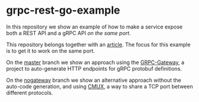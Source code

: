 # grpc-rest-go-example 
In this repository we show an example of how to make a service 
expose both a REST API and a gRPC API *on the same port*.

This repository belongs together with an 
[article](https://medium.com/@thatcher/why-choose-between-grpc-and-rest-bc0d351f2f84). The focus for 
this example is to get it to work on the same port.

On the [master](https://github.com/dhrp/grpc-rest-go-example/tree/master) 
branch we show an approach using the [GRPC-Gateway](https://github.com/grpc-ecosystem/grpc-gateway), 
a project to auto-generate HTTP endpoints for gRPC protobuf definitions. 

On the [nogateway](https://github.com/dhrp/grpc-rest-go-example/tree/nogateway) 
branch we show an alternative approach without the auto-code generation, and using 
[CMUX](https://github.com/soheilhy/cmux), a way to share a TCP port between different protocols.
